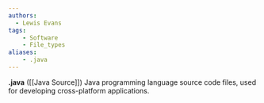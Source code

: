 ```yaml
---
authors:
  - Lewis Evans
tags:
    - Software
    - File_types
aliases:
    - .java
---
```

**.java** ([[Java Source]]) Java programming language source code files, used for developing cross-platform applications.
